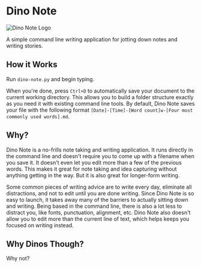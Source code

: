 # Dino Note

![Dino Note Logo](https://houstonhare.com/uploads/dino-note-icon.png "Dino Note Logo")

A simple command line writing application for jotting down notes and writing stories.

## How it Works

Run `dino-note.py` and begin typing.

When you're done, press `Ctrl+D` to automatically save your document to the current working directory. This allows you to build a folder structure exactly as you need it with existing command line tools. By default, Dino Note saves your file with the following format `[Date]-[Time]-[Word count]w-[Four most commonly used words].md`.

## Why?

Dino Note is a no-frills note taking and writing application. It runs directly in the command line and doesn't require you to come up with a filename when you save it. It doesn't even let you edit more than a few of the previous words. This makes it great for note taking and idea capturing without anything getting in the way. But it is also great for longer-form writing.

Some common pieces of writing advice are to write every day, eliminate all distractions, and not to edit until you are done writing. Since Dino Note is so easy to launch, it takes away many of the barriers to actually sitting down and writing. Being based in the command line, there is also a lot less to distract you, like fonts, punctuation, alignment, etc. Dino Note also doesn't allow you to edit more than the current line of text, which helps keeps you focused on writing instead.

## Why Dinos Though?

Why not?
